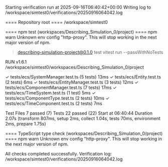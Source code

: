 Starting verification run at 2025-09-16T06:40:42+00:00
Writing log to /workspace/simtest0/verifications/20250916064042.log

==== Repository root ====
/workspace/simtest0

==== npm test (workspaces/Describing_Simulation_0/project) ====
npm warn Unknown env config "http-proxy". This will stop working in the next major version of npm.

> describing-simulation-project@0.1.0 test
> vitest run --passWithNoTests


 RUN  v1.6.1 /workspace/simtest0/workspaces/Describing_Simulation_0/project

 ✓ tests/ecs/SystemManager.test.ts  (5 tests) 13ms
 ✓ tests/ecs/Entity.test.ts  (2 tests) 6ms
 ✓ tests/ecs/EntityManager.test.ts  (3 tests) 12ms
 ✓ tests/ecs/ComponentManager.test.ts  (7 tests) 17ms
 ✓ tests/ecs/TimeSystem.test.ts  (1 test) 5ms
 ✓ tests/ecs/ComponentType.test.ts  (2 tests) 10ms
 ✓ tests/ecs/TimeComponent.test.ts  (2 tests) 7ms

 Test Files  7 passed (7)
      Tests  22 passed (22)
   Start at  06:40:44
   Duration  2.07s (transform 807ms, setup 2ms, collect 1.04s, tests 70ms, environment 2ms, prepare 1.75s)


==== TypeScript type check (workspaces/Describing_Simulation_0/project) ====
npm warn Unknown env config "http-proxy". This will stop working in the next major version of npm.

All checks completed successfully.
Verification log: /workspace/simtest0/verifications/20250916064042.log
